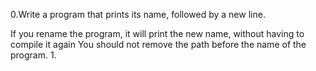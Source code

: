 0.Write a program that prints its name, followed by a new line.

If you rename the program, it will print the new name, without having to compile it again
You should not remove the path before the name of the program.
1.
